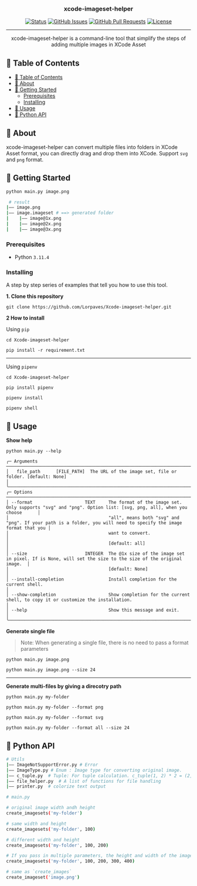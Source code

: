 <h3 align="center">xcode-imageset-helper


</h3>

<div align="center">

[![Status](https://img.shields.io/badge/status-active-success.svg)]()
[![GitHub Issues](https://img.shields.io/github/issues/kylelobo/The-Documentation-Compendium.svg)](https://github.com/Lorpaves/Xcode-imageset-helper/issues)
[![GitHub Pull Requests](https://img.shields.io/github/issues-pr/kylelobo/The-Documentation-Compendium.svg)](https://github.com/Lorpaves/Xcode-imageset-helper/pulls)
[![License](https://img.shields.io/badge/license-MIT-blue.svg)](/LICENSE)

</div>


---

<p align="center"> xcode-imageset-helper is a command-line tool that simplify the steps of adding multiple images in XCode Asset
    <br> 
</p>

## 📝 Table of Contents

- [📝 Table of Contents](#-table-of-contents)
- [🧐 About ](#-about-)
- [🏁 Getting Started ](#-getting-started-)
  - [Prerequisites](#prerequisites)
  - [Installing](#installing)
- [🎈 Usage ](#-usage-)
- [🔧 Python API ](#-python-api-)

## 🧐 About <a name = "about"></a>

xcode-imageset-helper can convert multiple files into folders in XCode Asset format, you can directly drag and drop them into XCode. Support `svg` and `png` format.

## 🏁 Getting Started <a name = "getting_started"></a>

```bash
python main.py image.png

 # result
|—— image.png
|—— image.imageset # ==> generated folder
|    |—— image@1x.png
|    |—— image@2x.png
|    |—— image@3x.png
```

### Prerequisites

- Python `3.11.4`


### Installing

A step by step series of examples that tell you how to use this tool.

**1. Clone this repository**

```
git clone https://github.com/Lorpaves/Xcode-imageset-helper.git
```

**2 How to install**

Using `pip`
```
cd Xcode-imageset-helper

pip install -r requirement.txt
```
---

Using `pipenv`
```
cd Xcode-imageset-helper

pip install pipenv

pipenv install

pipenv shell
```


## 🎈 Usage <a name="usage"></a>


**Show help**
```
python main.py --help 

╭─ Arguments ──────────────────────────────────────────────────────────────────────────────────────────────────────────────────────────────────────────╮
│   file_path      [FILE_PATH]  The URL of the image set, file or folder. [default: None]                                                              │
╰──────────────────────────────────────────────────────────────────────────────────────────────────────────────────────────────────────────────────────╯
╭─ Options ────────────────────────────────────────────────────────────────────────────────────────────────────────────────────────────────────────────╮
│ --format                    TEXT     The format of the image set.  Only supports "svg" and "png". Option list: [svg, png, all], when you choose      │
│                                      "all", means both "svg" and "png". If your path is a folder, you will need to specify the image format that you │
│                                      want to convert.                                                                                                │
│                                      [default: all]                                                                                                  │
│ --size                      INTEGER  The @1x size of the image set in pixel. If is None, will set the size to the size of the original image.  │
│                                      [default: None]                                                                                                 │
│ --install-completion                 Install completion for the current shell.                                                                       │
│ --show-completion                    Show completion for the current shell, to copy it or customize the installation.                                │
│ --help                               Show this message and exit.                                                                                     │
╰──────────────────────────────────────────────────────────────────────────────────────────────────────────────────────────────────────────────────────╯

```

**Generate single file**
> Note: When generating a single file, there is no need to pass a format parameters
```
python main.py image.png 

python main.py image.png --size 24
```

---

**Generate multi-files by giving a direcotry path**
```
python main.py my-folder

python main.py my-folder --format png

python main.py my-folder --format svg

python main.py my-folder --format all --size 24
```


## 🔧 Python API <a name = "python api"></a>

``` bash
# Utils
|—— ImageNotSupportError.py # Error
|—— ImageType.py # Enum : Image type for converting original image. 
|—— c_tuple.py  # Tuple: For tuple calculation. c_tuple(1, 2) * 2 = (2, 4)
|—— file_helper.py  # A list of functions for file handling
|—— printer.py  # colorize text output
```

```bash
# main.py

# original image width andh height
create_imagesets('my-folder')

# same width and height
create_imagesets('my-folder', 100)

# different width and height
create_imagesets('my-folder', 100, 200)

# If you pass in multiple parameters, the height and width of the image only take the first and second, for the following example is (100, 200)
create_imagesets('my-folder', 100, 200, 300, 400)

# same as `create_images`
create_imageset('image.png')
```


